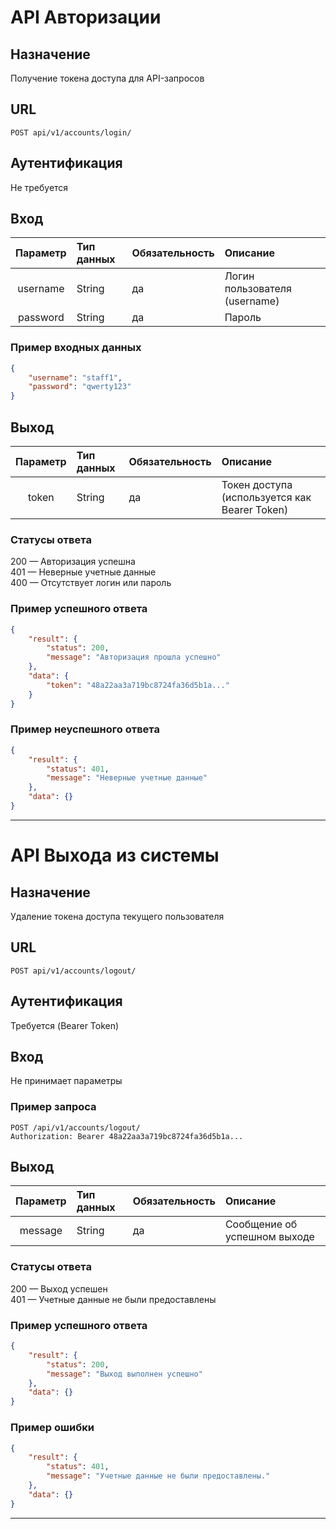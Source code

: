 # API Авторизации
## Назначение
Получение токена доступа для API-запросов

## URL
```POST api/v1/accounts/login/```

## Аутентификация
Не требуется

## Вход
|**Параметр**|**Тип данных**|**Обязательность**|**Описание**|
|:-----:|:--------|:--------|:------|
|username|String|да|Логин пользователя (username)|
|password|String|да|Пароль|

### Пример входных данных
```json
{
    "username": "staff1",
    "password": "qwerty123"
}
```

## Выход
|**Параметр**|**Тип данных**|**Обязательность**|**Описание**|
|:-----:|:--------|:--------|:------|
|token|String|да|Токен доступа (используется как Bearer Token)|

### Статусы ответа
200 — Авторизация успешна<br/>
401 — Неверные учетные данные<br/>
400 — Отсутствует логин или пароль<br/>

### Пример успешного ответа
```json
{
    "result": {
        "status": 200,
        "message": "Авторизация прошла успешно"
    },
    "data": {
        "token": "48a22aa3a719bc8724fa36d5b1a..."
    }
}
```

### Пример неуспешного ответа
```json
{
    "result": {
        "status": 401,
        "message": "Неверные учетные данные"
    },
    "data": {}
}
```

---

# API Выхода из системы
## Назначение
Удаление токена доступа текущего пользователя

## URL
```POST api/v1/accounts/logout/```

## Аутентификация
Требуется (Bearer Token)

## Вход
Не принимает параметры

### Пример запроса
```
POST /api/v1/accounts/logout/
Authorization: Bearer 48a22aa3a719bc8724fa36d5b1a...
```

## Выход
|**Параметр**|**Тип данных**|**Обязательность**|**Описание**|
|:-----:|:--------|:--------|:------|
|message|String|да|Сообщение об успешном выходе|

### Статусы ответа
200 — Выход успешен<br/>
401 — Учетные данные не были предоставлены<br/>

### Пример успешного ответа
```json
{
    "result": {
        "status": 200,
        "message": "Выход выполнен успешно"
    },
    "data": {}
}
```

### Пример ошибки
```json
{
    "result": {
        "status": 401,
        "message": "Учетные данные не были предоставлены."
    },
    "data": {}
}
```

---
